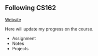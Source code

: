 ## Following CS162
[Website](https://cs162.org/)

Here will update my progress on the course.
- Assignment
- Notes
- Projects

